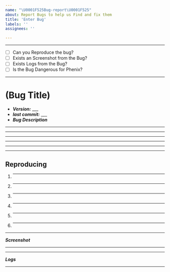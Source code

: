```yaml
---
name: "\U0001F525Bug-report\U0001F525"
about: Report Bugs to help us Find and fix them
title: 'Enter Bug'
labels: ''
assignees: ''

---
```


***
- [ ] Can you Reproduce the bug?
- [ ] Exists an Screenshot from the Bug?
- [ ] Exists Logs from the Bug?
- [ ] Is the Bug Dangerous for Phenix?
***
# (Bug Title)
- ***Version:*** ___
- ***last commit:*** ___
- ***Bug Description***
___
___
___
___
___

***
## Reproducing
1. ___
2. ___
3. ___
4. ___
5. ___
6. ___
***
***Screenshot***
***
***
***Logs***
***

